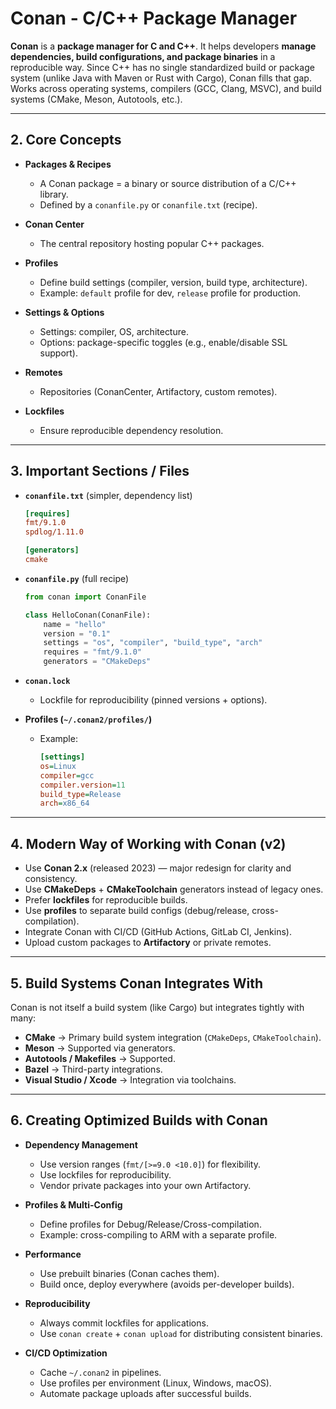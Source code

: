 # Conan - C/C++ Package Manager

**Conan** is a **package manager for C and C++**. It helps developers **manage dependencies, build configurations, and package binaries** in a reproducible way. Since C++ has no single standardized build or package system (unlike Java with Maven or Rust with Cargo), Conan fills that gap. Works across operating systems, compilers (GCC, Clang, MSVC), and build systems (CMake, Meson, Autotools, etc.).

---

## 2. **Core Concepts**

* **Packages & Recipes**

  * A Conan package = a binary or source distribution of a C/C++ library.
  * Defined by a `conanfile.py` or `conanfile.txt` (recipe).

* **Conan Center**

  * The central repository hosting popular C++ packages.

* **Profiles**

  * Define build settings (compiler, version, build type, architecture).
  * Example: `default` profile for dev, `release` profile for production.

* **Settings & Options**

  * Settings: compiler, OS, architecture.
  * Options: package-specific toggles (e.g., enable/disable SSL support).

* **Remotes**

  * Repositories (ConanCenter, Artifactory, custom remotes).

* **Lockfiles**

  * Ensure reproducible dependency resolution.

---

## 3. **Important Sections / Files**

* **`conanfile.txt`** (simpler, dependency list)

  ```ini
  [requires]
  fmt/9.1.0
  spdlog/1.11.0

  [generators]
  cmake
  ```

* **`conanfile.py`** (full recipe)

  ```python
  from conan import ConanFile

  class HelloConan(ConanFile):
      name = "hello"
      version = "0.1"
      settings = "os", "compiler", "build_type", "arch"
      requires = "fmt/9.1.0"
      generators = "CMakeDeps"
  ```

* **`conan.lock`**

  * Lockfile for reproducibility (pinned versions + options).

* **Profiles (`~/.conan2/profiles/`)**

  * Example:

    ```ini
    [settings]
    os=Linux
    compiler=gcc
    compiler.version=11
    build_type=Release
    arch=x86_64
    ```

---

## 4. **Modern Way of Working with Conan (v2)**

* Use **Conan 2.x** (released 2023) — major redesign for clarity and consistency.
* Use **CMakeDeps** + **CMakeToolchain** generators instead of legacy ones.
* Prefer **lockfiles** for reproducible builds.
* Use **profiles** to separate build configs (debug/release, cross-compilation).
* Integrate Conan with CI/CD (GitHub Actions, GitLab CI, Jenkins).
* Upload custom packages to **Artifactory** or private remotes.

---

## 5. **Build Systems Conan Integrates With**

Conan is not itself a build system (like Cargo) but integrates tightly with many:

* **CMake** → Primary build system integration (`CMakeDeps`, `CMakeToolchain`).
* **Meson** → Supported via generators.
* **Autotools / Makefiles** → Supported.
* **Bazel** → Third-party integrations.
* **Visual Studio / Xcode** → Integration via toolchains.

---

## 6. **Creating Optimized Builds with Conan**

* **Dependency Management**

  * Use version ranges (`fmt/[>=9.0 <10.0]`) for flexibility.
  * Use lockfiles for reproducibility.
  * Vendor private packages into your own Artifactory.

* **Profiles & Multi-Config**

  * Define profiles for Debug/Release/Cross-compilation.
  * Example: cross-compiling to ARM with a separate profile.

* **Performance**

  * Use prebuilt binaries (Conan caches them).
  * Build once, deploy everywhere (avoids per-developer builds).

* **Reproducibility**

  * Always commit lockfiles for applications.
  * Use `conan create` + `conan upload` for distributing consistent binaries.

* **CI/CD Optimization**

  * Cache `~/.conan2` in pipelines.
  * Use profiles per environment (Linux, Windows, macOS).
  * Automate package uploads after successful builds.
